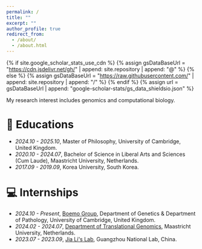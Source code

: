 ```yaml
---
permalink: /
title: ""
excerpt: ""
author_profile: true
redirect_from: 
  - /about/
  - /about.html
---
```


{% if site.google_scholar_stats_use_cdn %}
{% assign gsDataBaseUrl = "https://cdn.jsdelivr.net/gh/" | append: site.repository | append: "@" %}
{% else %}
{% assign gsDataBaseUrl = "https://raw.githubusercontent.com/" | append: site.repository | append: "/" %}
{% endif %}
{% assign url = gsDataBaseUrl | append: "google-scholar-stats/gs_data_shieldsio.json" %}

<span class='anchor' id='about-me'></span>

My research interest includes genomics and computational biology.


# 📖 Educations
- *2024.10 - 2025.10*, Master of Philosophy, University of Cambridge, United Kingdom. 
- *2020.10 - 2024.07*, Bachelor of Science in Liberal Arts and Sciences (Cum Laude), Maastricht University, Netherlands.
- *2017.09 - 2019.09*, Korea University, South Korea. 



# 💻 Internships
- *2024.10 - Present*, [Boemo Group](https://www.boemogroup.org/people?pgid=lbqqh8jg-2070e1f3-bf0a-4052-8350-1304fd0c4df4), Department of Genetics & Department of Pathology, University of Cambridge, United Kingdom. 
- *2024.02 - 2024.07*, [Department of Translational Genomics](https://www.maastrichtuniversity.nl/research/translational-genomics), Maastricht University, Netherlands.
- *2023.07 - 2023.09*, [Jia Li's Lab](https://scholar.google.com/citations?user=kYBPKyAAAAAJ&hl=en), Guangzhou National Lab, China. 
